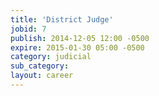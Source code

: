 ```yaml
---
title: 'District Judge'
jobid: 7
publish: 2014-12-05 12:00 -0500
expire: 2015-01-30 05:00 -0500
category: judicial
sub_category: 
layout: career
---
```

